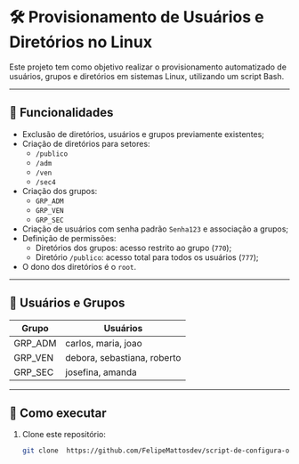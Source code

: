 # 🛠️ Provisionamento de Usuários e Diretórios no Linux

Este projeto tem como objetivo realizar o provisionamento automatizado de usuários, grupos e diretórios em sistemas Linux, utilizando um script Bash.

---

## 🔧 Funcionalidades

- Exclusão de diretórios, usuários e grupos previamente existentes;
- Criação de diretórios para setores:
  - `/publico`
  - `/adm`
  - `/ven`
  - `/sec4`
- Criação dos grupos:
  - `GRP_ADM`
  - `GRP_VEN`
  - `GRP_SEC`
- Criação de usuários com senha padrão `Senha123` e associação a grupos;
- Definição de permissões:
  - Diretórios dos grupos: acesso restrito ao grupo (`770`);
  - Diretório `/publico`: acesso total para todos os usuários (`777`);
- O dono dos diretórios é o `root`.

---

## 👤 Usuários e Grupos

| Grupo     | Usuários                        |
|-----------|---------------------------------|
| GRP_ADM   | carlos, maria, joao             |
| GRP_VEN   | debora, sebastiana, roberto     |
| GRP_SEC   | josefina, amanda                |

---

## 🚀 Como executar

1. Clone este repositório:
   ```bash
   git clone  https://github.com/FelipeMattosdev/script-de-configura-o-Bash-Script-.git
